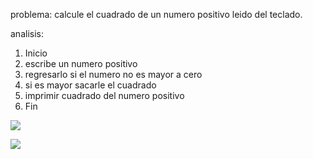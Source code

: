 problema: calcule el cuadrado de un numero positivo leido del teclado.

analisis:
1. Inicio
2. escribe un numero positivo
3. regresarlo si el numero no es mayor a cero
4. si es mayor sacarle el cuadrado 
5. imprimir cuadrado del numero positivo
6. Fin

![](file:///C:/Users/VALERIA/OneDrive%20-%20Universidad%20de%20Colima/Escritorio/markdown/z.png)

![](file:///C:/Users/VALERIA/OneDrive%20-%20Universidad%20de%20Colima/Escritorio/markdown/n.png)
